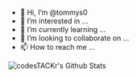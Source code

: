 - 👋 Hi, I’m @tommys0
- 👀 I’m interested in ...
- 🌱 I’m currently learning ...
- 💞️ I’m looking to collaborate on ...
- 📫 How to reach me ...

<img align="left" alt="codesTACKr's Github Stats" src="github-readme-stats-sooty-psi.vercel.app/api?username=tommys0&show_icons=true&hide_border=true" />
